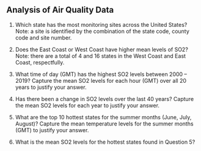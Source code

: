 ## Analysis of Air Quality Data

1. Which state has the most monitoring sites across the United States? Note: a site is identified by the combination of the state code, county code and site number.

2. Does the East Coast or West Coast have higher mean levels of SO2? Note: there are a total of 4 and 16 states in the West Coast and East Coast, respectfully.

3. What time of day (GMT) has the highest SO2 levels between 2000 – 2019? Capture the mean SO2 levels for each hour (GMT) over all 20 years to justify your answer.

4. Has there been a change in SO2 levels over the last 40 years? Capture the mean SO2 levels for
 each year to justify your answer.

5. What are the top 10 hottest states for the summer months (June, July, August)? Capture the mean temperature levels for the summer months (GMT) to justify your answer.

6. What is the mean SO2 levels for the hottest states found in Question 5?


